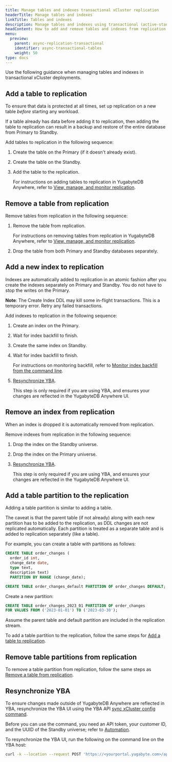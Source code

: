 ```yaml
---
title: Manage tables and indexes transactional xCluster replication
headerTitle: Manage tables and indexes
linkTitle: Tables and indexes
description: Manage tables and indexes using transactional (active-standby) replication between universes
headContent: How to add and remove tables and indexes from replication
menu:
  preview:
    parent: async-replication-transactional
    identifier: async-transactional-tables
    weight: 50
type: docs
---
```


Use the following guidance when managing tables and indexes in transactional xCluster deployments.

## Add a table to replication

To ensure that data is protected at all times, set up replication on a new table _before_ starting any workload.

If a table already has data before adding it to replication, then adding the table to replication can result in a backup and restore of the entire database from Primary to Standby.

Add tables to replication in the following sequence:

1. Create the table on the Primary (if it doesn't already exist).
1. Create the table on the Standby.
1. Add the table to the replication.

    For instructions on adding tables to replication in YugabyteDB Anywhere, refer to [View, manage, and monitor replication](../../../../yugabyte-platform/create-deployments/async-replication-platform/#view-manage-and-monitor-replication).

## Remove a table from replication

Remove tables from replication in the following sequence:

1. Remove the table from replication.

    For instructions on removing tables from replication in YugabyteDB Anywhere, refer to [View, manage, and monitor replication](../../../../yugabyte-platform/create-deployments/async-replication-platform/#view-manage-and-monitor-replication).

1. Drop the table from both Primary and Standby databases separately.

## Add a new index to replication

Indexes are automatically added to replication in an atomic fashion after you create the indexes separately on Primary and Standby. You do not have to stop the writes on the Primary.

**Note**: The Create Index DDL may kill some in-flight transactions. This is a temporary error. Retry any failed transactions.

Add indexes to replication in the following sequence:

1. Create an index on the Primary.

1. Wait for index backfill to finish.

1. Create the same index on Standby.

1. Wait for index backfill to finish.

    For instructions on monitoring backfill, refer to [Monitor index backfill from the command line](https://yugabytedb.tips/?p=2215).

1. [Resynchronize YBA](#resynchronize-yba).

    This step is only required if you are using YBA, and ensures your changes are reflected in the YugabyteDB Anywhere UI.

## Remove an index from replication

When an index is dropped it is automatically removed from replication.

Remove indexes from replication in the following sequence:

1. Drop the index on the Standby universe.

1. Drop the index on the Primary universe.

1. [Resynchronize YBA](#resynchronize-yba).

    This step is only required if you are using YBA, and ensures your changes are reflected in the YugabyteDB Anywhere UI.

## Add a table partition to the replication

Adding a table partition is similar to adding a table.

The caveat is that the parent table (if not already) along with each new partition has to be added to the replication, as DDL changes are not replicated automatically. Each partition is treated as a separate table and is added to replication separately (like a table).

For example, you can create a table with partitions as follows:

```sql
CREATE TABLE order_changes (
  order_id int,
  change_date date,
  type text,
  description text)
  PARTITION BY RANGE (change_date);  
```

```sql
CREATE TABLE order_changes_default PARTITION OF order_changes DEFAULT;
```

Create a new partition:

```sql
CREATE TABLE order_changes_2023_01 PARTITION OF order_changes
FOR VALUES FROM ('2023-01-01') TO ('2023-03-30');
```

Assume the parent table and default partition are included in the replication stream.

To add a table partition to the replication, follow the same steps for [Add a table to replication](#add-a-table-to-replication).

## Remove table partitions from replication

To remove a table partition from replication, follow the same steps as [Remove a table from replication](#remove-a-table-from-replication).

## Resynchronize YBA

To ensure changes made outside of YugabyteDB Anywhere are reflected in YBA, resynchronize the YBA UI using the YBA API [sync xCluster config command](https://api-docs.yugabyte.com/docs/yugabyte-platform/e19b528a55430-sync-xcluster-config).

Before you can use the command, you need an API token, your customer ID, and the UUID of the Standby universe; refer to [Automation](../../../../yugabyte-platform/anywhere-automation/).

To resynchronize the YBA UI, run the following on the command line on the YBA host:

```sh
curl -k --location --request POST 'https://<yourportal.yugabyte.com>/api/v1/customers/<Customer_ID>/xcluster_configs/sync?targetUniverseUUID=<standby_universe_uuid>' --header 'X-AUTH-YW-API-TOKEN: <API_token>' --data ''
```
